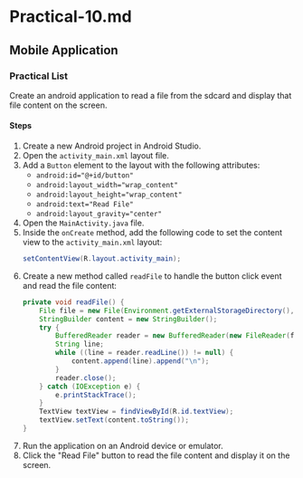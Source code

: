 # Practical-10.md

## Mobile Application

### Practical List

Create an android application to read a file from the sdcard and display that file content on the screen.

#### Steps

1. Create a new Android project in Android Studio.
2. Open the `activity_main.xml` layout file.
3. Add a `Button` element to the layout with the following attributes:
   - `android:id="@+id/button"`
   - `android:layout_width="wrap_content"`
   - `android:layout_height="wrap_content"`
   - `android:text="Read File"`
   - `android:layout_gravity="center"`
4. Open the `MainActivity.java` file.
5. Inside the `onCreate` method, add the following code to set the content view to the `activity_main.xml` layout:
   ```java
   setContentView(R.layout.activity_main);
   ```
6. Create a new method called `readFile` to handle the button click event and read the file content:
   ```java
   private void readFile() {
       File file = new File(Environment.getExternalStorageDirectory(), "file.txt");
       StringBuilder content = new StringBuilder();
       try {
           BufferedReader reader = new BufferedReader(new FileReader(file));
           String line;
           while ((line = reader.readLine()) != null) {
               content.append(line).append("\n");
           }
           reader.close();
       } catch (IOException e) {
           e.printStackTrace();
       }
       TextView textView = findViewById(R.id.textView);
       textView.setText(content.toString());
   }
   ```
7. Run the application on an Android device or emulator.
8. Click the "Read File" button to read the file content and display it on the screen.

